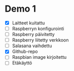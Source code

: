 # Demo 1

- [X] Laitteet kuitattu
- [ ] Raspberryn konfigurointi
- [ ] Raspberry päivitetty
- [ ] Raspberry liitetty verkkoon
- [ ] Salasana vaihdettu
- [X] Github-repo
- [ ] Raspbian image kirjoitettu
- [ ] Etäkäyttö